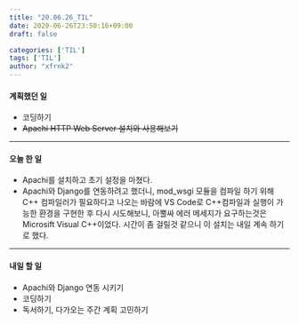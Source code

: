 ```yaml
---
title: "20.06.26_TIL"
date: 2020-06-26T23:50:16+09:00
draft: false

categories: ['TIL']
tags: ['TIL']
author: "xfrnk2"
---
```

#### 계획했던 일
+ 코딩하기
+ ~~Apachi HTTP Web Server 설치와 사용해보기~~
---  
#### 오늘 한 일
+ Apachi를 설치하고 초기 설정을 마쳤다.
+ Apachi와 Django를 연동하려고 했더니, mod_wsgi 모듈을 컴파일 하기 위해 C++ 컴파일러가 필요하다고 나오는 바람에   VS Code로 C++컴파일과 실행이 가능한 환경을 구현한 후 다시 시도해보니, 아뿔싸
에러 메세지가 요구하는것은 Microsift Visual C++이었다. 시간이 좀 걸릴것 같으니 이 설치는 내일 계속 하기로 했다.
---   
#### 내일 할 일  
+ Apachi와 Django 연동 시키기
+ 코딩하기
+ 독서하기, 다가오는 주간 계획 고민하기